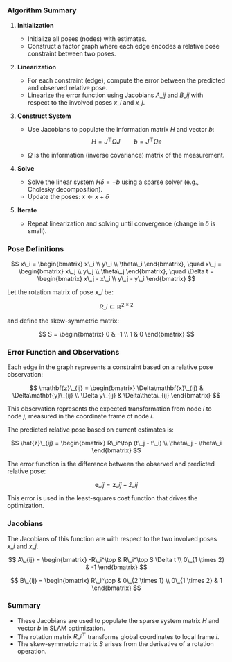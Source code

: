 ### Algorithm Summary

1. **Initialization**

   - Initialize all poses (nodes) with estimates.
   - Construct a factor graph where each edge encodes a relative pose constraint between two poses.

2. **Linearization**

   - For each constraint (edge), compute the error between the predicted and observed relative pose.
   - Linearize the error function using Jacobians $A\_{ij}$ and $B\_{ij}$ with respect to the involved poses $x\_i$ and $x\_j$.

3. **Construct System**

   - Use Jacobians to populate the information matrix $H$ and vector $b$:
     $$
     H = J^\top \Omega J \qquad b = J^\top \Omega e
     $$

   - $\Omega$ is the information (inverse covariance) matrix of the measurement.

4. **Solve**

   - Solve the linear system $H \delta = -b$ using a sparse solver (e.g., Cholesky decomposition).
   - Update the poses: $x \leftarrow x + \delta$

5. **Iterate**

   - Repeat linearization and solving until convergence (change in $\delta$ is small).

### Pose Definitions

$$
x\_i = \begin{bmatrix}
x\_i \\
y\_i \\
\theta\_i
\end{bmatrix},
\quad
x\_j = \begin{bmatrix}
x\_j \\
y\_j \\
\theta\_j
\end{bmatrix},
\quad
\Delta t = \begin{bmatrix}
x\_j - x\_i \\
y\_j - y\_i
\end{bmatrix}
$$

Let the rotation matrix of pose $x\_i$ be:

$$
R\_i \in \mathbb{R}^{2 \times 2}
$$

and define the skew-symmetric matrix:

$$
S = \begin{bmatrix}
0 & -1 \\
1 & 0
\end{bmatrix}
$$

### Error Function and Observations

Each edge in the graph represents a constraint based on a relative pose observation:

$$
\mathbf{z}\_{ij} =
\begin{bmatrix}
\Delta\mathbf{x}\_{ij} & \Delta\mathbf{y}\_{ij} \\
\Delta y\_{ij} & \Delta\theta\_{ij}
\end{bmatrix}
$$

This observation represents the expected transformation from node $i$ to node $j$, measured in the coordinate frame of node $i$.

The predicted relative pose based on current estimates is:

$$
\hat{z}\_{ij} = \begin{bmatrix}
R\_i^\top (t\_j - t\_i) \\
\theta\_j - \theta\_i
\end{bmatrix}
$$

The error function is the difference between the observed and predicted relative pose:

$$
\mathbf{e}\_{ij} = \mathbf{z}\_{ij} - \hat{z}\_{ij}
$$

This error is used in the least-squares cost function that drives the optimization.

### Jacobians

The Jacobians of this function are with respect to the two involved poses $x\_i$ and $x\_j$.

$$
A\_{ij} =
\begin{bmatrix}
-R\_i^\top & R\_i^\top S \Delta t \\
0\_{1 \times 2} & -1
\end{bmatrix}
$$

$$
B\_{ij} =
\begin{bmatrix}
R\_i^\top & 0\_{2 \times 1} \\
0\_{1 \times 2} & 1
\end{bmatrix}
$$

### Summary

- These Jacobians are used to populate the sparse system matrix $H$ and vector $b$ in SLAM optimization.
- The rotation matrix $R\_i^\top$ transforms global coordinates to local frame $i$.
- The skew-symmetric matrix $S$ arises from the derivative of a rotation operation.
